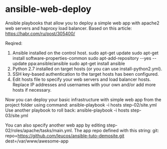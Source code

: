# ansible-web-deploy

Ansible playbooks that allow you to deploy a simple web app with apache2 web servers and haproxy load balancer.
Based on this article: https://habr.com/ru/post/305400/

Reqired:
1) Ansible installed on the control host.
  sudo apt-get update
  sudo apt-get install software-properties-common
  sudo apt-add-repository --yes --update ppa:ansible/ansible
  sudo apt-get install ansible
2) Python 2.7 installed on target hosts (or you can use install-python2.yml).
3) SSH key-based authentication to the target hosts has been configured.
4) Edit hosts file to specify your web servers and load balancer hosts. Replace IP addresses and usernames with your own and/or add more hosts if necessary.

Now you can deploy your basic infrastructure with simple web app from the project folder using command:
ansible-playbook -i hosts step-02/site.yml
Use another playbook to roll back:
ansible-playbook -i hosts step-03/site.yml

You can also specify another web app by editing step-02/roles/apache/tasks/main.yml. The app repo defined with this string:
git: repo=https://github.com/leucos/ansible-tuto-demosite.git dest=/var/www/awesome-app

